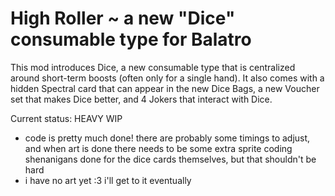 # High Roller ~ a new "Dice" consumable type for Balatro

This mod introduces Dice, a new consumable type that is centralized around short-term boosts (often only for a single hand). It also comes with a hidden Spectral card that can appear in the new Dice Bags, a new Voucher set that makes Dice better, and 4 Jokers that interact with Dice.

Current status: HEAVY WIP
- code is pretty much done! there are probably some timings to adjust, and when art is done there needs to be some extra sprite coding shenanigans done for the dice cards themselves, but that shouldn't be hard
- i have no art yet :3 i'll get to it eventually
